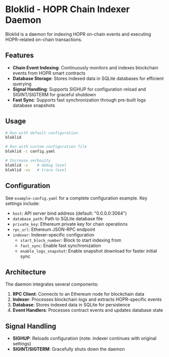 # Bloklid - HOPR Chain Indexer Daemon

Bloklid is a daemon for indexing HOPR on-chain events and executing HOPR-related on-chain transactions.

## Features

- **Chain Event Indexing**: Continuously monitors and indexes blockchain events from HOPR smart contracts
- **Database Storage**: Stores indexed data in SQLite databases for efficient querying
- **Signal Handling**: Supports SIGHUP for configuration reload and SIGINT/SIGTERM for graceful shutdown
- **Fast Sync**: Supports fast synchronization through pre-built logs database snapshots

## Usage

```bash
# Run with default configuration
bloklid

# Run with custom configuration file
bloklid -c config.yaml

# Increase verbosity
bloklid -v    # debug level
bloklid -vv   # trace level
```

## Configuration

See `example-config.yaml` for a complete configuration example. Key settings include:

- `host`: API server bind address (default: "0.0.0.0:3064")
- `database_path`: Path to SQLite database file
- `private_key`: Ethereum private key for chain operations
- `rpc_url`: Ethereum JSON-RPC endpoint
- `indexer`: Indexer-specific configuration
  - `start_block_number`: Block to start indexing from
  - `fast_sync`: Enable fast synchronization
  - `enable_logs_snapshot`: Enable snapshot download for faster initial sync

## Architecture

The daemon integrates several components:

1. **RPC Client**: Connects to an Ethereum node for blockchain data
2. **Indexer**: Processes blockchain logs and extracts HOPR-specific events
3. **Database**: Stores indexed data in SQLite for persistence
4. **Event Handlers**: Processes contract events and updates database state

## Signal Handling

- **SIGHUP**: Reloads configuration (note: indexer continues with original settings)
- **SIGINT/SIGTERM**: Gracefully shuts down the daemon
